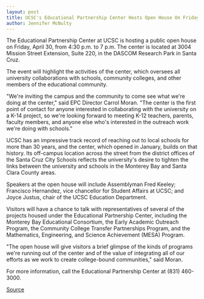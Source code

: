 ```yaml
---
layout: post
title: UCSC's Educational Partnership Center Hosts Open House On Friday, April 30
author: Jennifer McNulty
---
```


The Educational Partnership Center at UCSC is hosting a public open house on Friday, April 30, from 4:30 p.m. to 7 p.m. The center is located at 3004 Mission Street Extension, Suite 220, in the DASCOM Research Park in Santa Cruz.

The event will highlight the activities of the center, which oversees all university collaborations with schools, community colleges, and other members of the educational community.

"We're inviting the campus and the community to come see what we're doing at the center," said EPC Director Carrol Moran. "The center is the first point of contact for anyone interested in collaborating with the university on a K-14 project, so we're looking forward to meeting K-12 teachers, parents, faculty members, and anyone else who's interested in the outreach work we're doing with schools."

UCSC has an impressive track record of reaching out to local schools for more than 30 years, and the center, which opened in January, builds on that history. Its off-campus location across the street from the district offices of the Santa Cruz City Schools reflects the university's desire to tighten the links between the university and schools in the Monterey Bay and Santa Clara County areas.

Speakers at the open house will include Assemblyman Fred Keeley; Francisco Hernandez, vice chancellor for Student Affairs at UCSC; and Joyce Justus, chair of the UCSC Education Department.

Visitors will have a chance to talk with representatives of several of the projects housed under the Educational Partnership Center, including the Monterey Bay Educational Consortium, the Early Academic Outreach Program, the Community College Transfer Partnerships Program, and the Mathematics, Engineering, and Science Achievement (MESA) Program.

"The open house will give visitors a brief glimpse of the kinds of programs we're running out of the center and of the value of integrating all of our efforts as we work to create college-bound communities," said Moran.

For more information, call the Educational Partnership Center at (831) 460-3000.

[Source](http://www1.ucsc.edu/oncampus/currents/98-99/04-26/education.htm "Permalink to Educational Partnership Center open house; 04-26-99")
